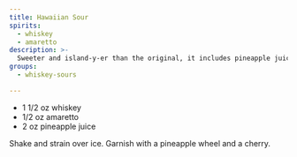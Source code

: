 ```yaml
---
title: Hawaiian Sour
spirits:
  - whiskey
  - amaretto
description: >-
  Sweeter and island-y-er than the original, it includes pineapple juice and amaretto.
groups:
  - whiskey-sours

---
```


- 1 1/2 oz whiskey
- 1/2 oz amaretto
- 2 oz pineapple juice

Shake and strain over ice.  Garnish with a pineapple wheel and a cherry.